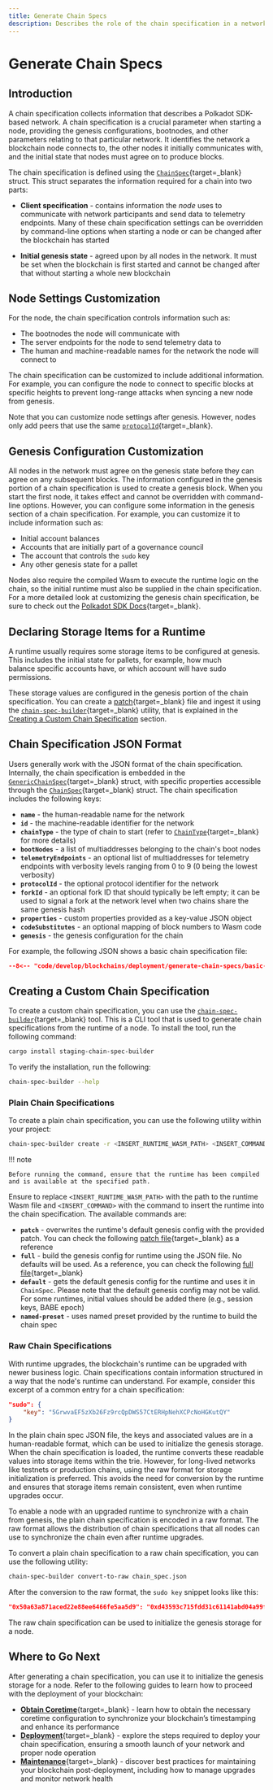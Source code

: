 ```yaml
---
title: Generate Chain Specs
description: Describes the role of the chain specification in a network, how to specify its parameters when starting a node, and how to customize and distribute it.
---
```


# Generate Chain Specs

## Introduction

A chain specification collects information that describes a Polkadot SDK-based network. A chain specification is a crucial parameter when starting a node, providing the genesis configurations, bootnodes, and other parameters relating to that particular network. It identifies the network a blockchain node connects to, the other nodes it initially communicates with, and the initial state that nodes must agree on to produce blocks.

The chain specification is defined using the [`ChainSpec`](https://paritytech.github.io/polkadot-sdk/master/sc_chain_spec/struct.GenericChainSpec.html){target=\_blank} struct. This struct separates the information required for a chain into two parts:

- **Client specification** - contains information the _node_ uses to communicate with network participants and send data to telemetry endpoints. Many of these chain specification settings can be overridden by command-line options when starting a node or can be changed after the blockchain has started

- **Initial genesis state** - agreed upon by all nodes in the network. It must be set when the blockchain is first started and cannot be changed after that without starting a whole new blockchain

## Node Settings Customization

For the node, the chain specification controls information such as:

- The bootnodes the node will communicate with
- The server endpoints for the node to send telemetry data to
- The human and machine-readable names for the network the node will connect to

The chain specification can be customized to include additional information. For example, you can configure the node to connect to specific blocks at specific heights to prevent long-range attacks when syncing a new node from genesis.

Note that you can customize node settings after genesis. However, nodes only add peers that use the same [`protocolId`](https://paritytech.github.io/polkadot-sdk/master/sc_service/struct.GenericChainSpec.html#method.protocol_id){target=_blank}.

## Genesis Configuration Customization

All nodes in the network must agree on the genesis state before they can agree on any subsequent blocks. The information configured in the genesis portion of a chain specification is used to create a genesis block. When you start the first node, it takes effect and cannot be overridden with command-line options. However, you can configure some information in the genesis section of a chain specification. For example, you can customize it to include information such as:

- Initial account balances
- Accounts that are initially part of a governance council
- The account that controls the `sudo` key
- Any other genesis state for a pallet

Nodes also require the compiled Wasm to execute the runtime logic on the chain, so the initial runtime must also be supplied in the chain specification. For a more detailed look at customizing the genesis chain specification, be sure to check out the [Polkadot SDK Docs](https://paritytech.github.io/polkadot-sdk/master/polkadot_sdk_docs/reference_docs/chain_spec_genesis/index.html){target=_blank}.

## Declaring Storage Items for a Runtime

A runtime usually requires some storage items to be configured at genesis. This includes the initial state for pallets, for example, how much balance specific accounts have, or which account will have sudo permissions.

These storage values are configured in the genesis portion of the chain specification. You can create a [patch](https://paritytech.github.io/polkadot-sdk/master/sc_chain_spec/index.html#chain-spec-formats){target=_blank} file and ingest it using the [`chain-spec-builder`](https://paritytech.github.io/polkadot-sdk/master/staging_chain_spec_builder/index.html){target=_blank} utility, that is explained in the [Creating a Custom Chain Specification](#creating-a-custom-chain-specification) section.

## Chain Specification JSON Format

Users generally work with the JSON format of the chain specification. Internally, the chain specification is embedded in the [`GenericChainSpec`](https://paritytech.github.io/polkadot-sdk/master/sc_chain_spec/struct.GenericChainSpec.html){target=\_blank} struct, with specific properties accessible through the [`ChainSpec`](https://paritytech.github.io/polkadot-sdk/master/sc_chain_spec/trait.ChainSpec.html){target=\_blank} struct. The chain specification includes the following keys:

- **`name`** - the human-readable name for the network
- **`id`** - the machine-readable identifier for the network
- **`chainType`** - the type of chain to start (refer to [`ChainType`](https://paritytech.github.io/polkadot-sdk/master/sc_chain_spec/enum.ChainType.html){target=\_blank} for more details)
- **`bootNodes`** - a list of multiaddresses belonging to the chain's boot nodes
- **`telemetryEndpoints`** - an optional list of multiaddresses for telemetry endpoints with verbosity levels ranging from 0 to 9 (0 being the lowest verbosity)
- **`protocolId`** - the optional protocol identifier for the network
- **`forkId`** - an optional fork ID that should typically be left empty; it can be used to signal a fork at the network level when two chains share the same genesis hash
- **`properties`** - custom properties provided as a key-value JSON object
- **`codeSubstitutes`** - an optional mapping of block numbers to Wasm code
- **`genesis`** - the genesis configuration for the chain

For example, the following JSON shows a basic chain specification file:

```json
--8<-- "code/develop/blockchains/deployment/generate-chain-specs/basic-chain-specs.json"
``` 


## Creating a Custom Chain Specification

To create a custom chain specification, you can use the [`chain-spec-builder`](https://paritytech.github.io/polkadot-sdk/master/staging_chain_spec_builder/index.html){target=\_blank} tool. This is a CLI tool that is used to generate chain specifications from the runtime of a node. To install the tool, run the following command:

```bash
cargo install staging-chain-spec-builder
```

To verify the installation, run the following:

```bash
chain-spec-builder --help
```

### Plain Chain Specifications

To create a plain chain specification, you can use the following utility within your project:

```bash
chain-spec-builder create -r <INSERT_RUNTIME_WASM_PATH> <INSERT_COMMAND> 
```

!!! note

    Before running the command, ensure that the runtime has been compiled and is available at the specified path.

Ensure to replace `<INSERT_RUNTIME_WASM_PATH>` with the path to the runtime Wasm file and `<INSERT_COMMAND>` with the command to insert the runtime into the chain specification. The available commands are:

- **`patch`** - overwrites the runtime's default genesis config with the provided patch. You can check the following [patch file](https://github.com/paritytech/polkadot-sdk/blob/polkadot-stable1985-rc1/substrate/bin/utils/chain-spec-builder/tests/input/patch.json){target=\_blank} as a reference
- **`full`** - build the genesis config for runtime using the JSON file. No defaults will be used. As a reference, you can check the following [full file](https://github.com/paritytech/polkadot-sdk/blob/polkadot-stable1985-rc1/substrate/bin/utils/chain-spec-builder/tests/input/full.json){target=\_blank}
- **`default`** - gets the default genesis config for the runtime and uses it in `ChainSpec`. Please note that the default genesis config may not be valid. For some runtimes, initial values should be added there (e.g., session keys, BABE epoch)
- **`named-preset`** - uses named preset provided by the runtime to build the chain spec

### Raw Chain Specifications

With runtime upgrades, the blockchain's runtime can be upgraded with newer business logic. Chain specifications contain information structured in a way that the node's runtime can understand. For example, consider this excerpt of a common entry for a chain specification:

```json
"sudo": {
    "key": "5GrwvaEF5zXb26Fz9rcQpDWS57CtERHpNehXCPcNoHGKutQY"
}
```

In the plain chain spec JSON file, the keys and associated values are in a human-readable format, which can be used to initialize the genesis storage. When the chain specification is loaded, the runtime converts these readable values into storage items within the trie. However, for long-lived networks like testnets or production chains, using the raw format for storage initialization is preferred. This avoids the need for conversion by the runtime and ensures that storage items remain consistent, even when runtime upgrades occur.

To enable a node with an upgraded runtime to synchronize with a chain from genesis, the plain chain specification is encoded in a raw format. The raw format allows the distribution of chain specifications that all nodes can use to synchronize the chain even after runtime upgrades.

To convert a plain chain specification to a raw chain specification, you can use the following utility:

```bash
chain-spec-builder convert-to-raw chain_spec.json
```

After the conversion to the raw format, the `sudo key` snippet looks like this:

```json
"0x50a63a871aced22e88ee6466fe5aa5d9": "0xd43593c715fdd31c61141abd04a99fd6822c8558854ccde39a5684e7a56da27d",
```

The raw chain specification can be used to initialize the genesis storage for a node.

## Where to Go Next

After generating a chain specification, you can use it to initialize the genesis storage for a node. Refer to the following guides to learn how to proceed with the deployment of your blockchain:

- [**Obtain Coretime**](/develop/blockchains/deployment/obtain-coretime/){target=\_blank} - learn how to obtain the necessary coretime configuration to synchronize your blockchain’s timestamping and enhance its performance
- [**Deployment**](/develop/blockchains/deployment/){target=\_blank} - explore the steps required to deploy your chain specification, ensuring a smooth launch of your network and proper node operation
- [**Maintenance**](/develop/blockchains/maintenance/){target=\_blank} - discover best practices for maintaining your blockchain post-deployment, including how to manage upgrades and monitor network health
